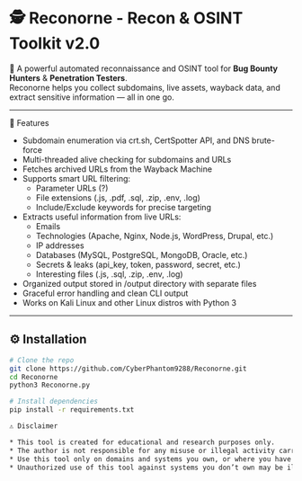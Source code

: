 # 🕵️ Reconorne - Recon & OSINT Toolkit v2.0  

🚀 A powerful automated reconnaissance and OSINT tool for **Bug Bounty Hunters** & **Penetration Testers**.  
Reconorne helps you collect subdomains, live assets, wayback data, and extract sensitive information — all in one go.  

---

🚀 Features

* Subdomain enumeration via crt.sh, CertSpotter API, and DNS brute-force
* Multi-threaded alive checking for subdomains and URLs
* Fetches archived URLs from the Wayback Machine
* Supports smart URL filtering:
  * Parameter URLs (?)
  * File extensions (.js, .pdf, .sql, .zip, .env, .log)
  * Include/Exclude keywords for precise targeting
* Extracts useful information from live URLs:
  * Emails
  * Technologies (Apache, Nginx, Node.js, WordPress, Drupal, etc.)
  * IP addresses
  * Databases (MySQL, PostgreSQL, MongoDB, Oracle, etc.)
  * Secrets & leaks (api_key, token, password, secret, etc.)
  * Interesting files (.js, .sql, .zip, .env, .log)
* Organized output stored in /output directory with separate files
* Graceful error handling and clean CLI output
* Works on Kali Linux and other Linux distros with Python 3

---

## ⚙️ Installation  

```bash
# Clone the repo
git clone https://github.com/CyberPhantom9288/Reconorne.git
cd Reconorne
python3 Reconorne.py

# Install dependencies
pip install -r requirements.txt

⚠️ Disclaimer

* This tool is created for educational and research purposes only.
* The author is not responsible for any misuse or illegal activity carried out using this tool.
* Use this tool only on domains and systems you own, or where you have explicit permission to test.
* Unauthorized use of this tool against systems you don’t own may be illegal and punishable under law.

